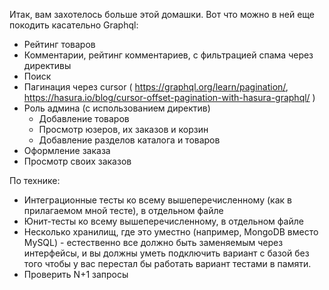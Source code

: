 Итак, вам захотелось больше этой домашки. Вот что можно в ней еще покодить касательно Graphql:

* Рейтинг товаров
* Комментарии, рейтинг комментариев, с фильтрацией спама через директивы
* Поиск
* Пагинация через cursor ( https://graphql.org/learn/pagination/, https://hasura.io/blog/cursor-offset-pagination-with-hasura-graphql/ )
* Роль админа (с использованием директив)
    * Добавление товаров
    * Просмотр юзеров, их заказов и корзин
    * Добавление разделов каталога и товаров
* Оформление заказа
* Просмотр своих заказов

По технике:
* Интеграционные тесты ко всему вышеперечисленному (как в прилагаемом мной тесте), в отдельном файле
* Юнит-тесты ко всему вышеперечисленному, в отдельном файле
* Несколько хранилищ, где это уместно (например, MongoDB вместо MySQL) - естественно все должно быть заменяемым через интерфейсы,
и вы должны уметь подключить вариант с базой без того чтобы у вас перестал бы работать вариант тестами в памяти.
* Проверить N+1 запросы
